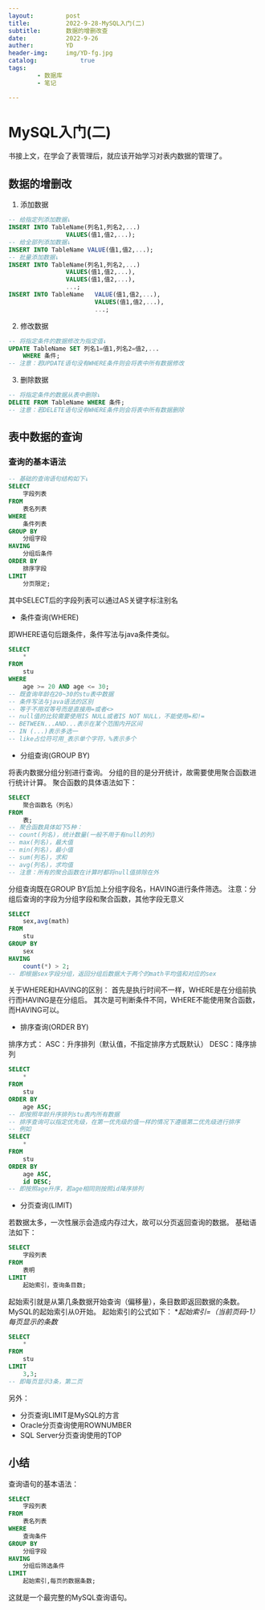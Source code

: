```yaml
---
layout:         post
title:          2022-9-28-MySQL入门(二)
subtitle:       数据的增删改查
date:           2022-9-26
auther:         YD
header-img:     img/YD-fg.jpg
catalog:            true
tags:
        - 数据库
        - 笔记

---
```


# MySQL入门(二)

书接上文，在学会了表管理后，就应该开始学习对表内数据的管理了。

## 数据的增删改

1. 添加数据
```sql
-- 给指定列添加数据↓
INSERT INTO TableName(列名1,列名2,...)
                VALUES(值1,值2,...);
-- 给全部列添加数据↓
INSERT INTO TableName VALUE(值1,值2,...);
-- 批量添加数据↓
INSERT INTO TableName(列名1,列名2,...)
                VALUES(值1,值2,...),
                VALUES(值1,值2,...),
                ...;
INSERT INTO TableName   VALUE(值1,值2,...),
                        VALUES(值1,值2,...),
                        ...;
```
2. 修改数据
```sql
-- 将指定条件的数据修改为指定值↓
UPDATE TableName SET 列名1=值1,列名2=值2,...
    WHERE 条件;
-- 注意：若UPDATE语句没有WHERE条件则会将表中所有数据修改
```
3. 删除数据
```sql
-- 将指定条件的数据从表中删除↓
DELETE FROM TableName WHERE 条件;
-- 注意：若DELETE语句没有WHERE条件则会将表中所有数据删除
```

## 表中数据的查询

### 查询的基本语法

```sql
-- 基础的查询语句结构如下↓
SELECT
    字段列表
FROM
    表名列表
WHERE
    条件列表
GROUP BY
    分组字段
HAVING
    分组后条件
ORDER BY
    排序字段
LIMIT
    分页限定;
```

其中SELECT后的字段列表可以通过AS关键字标注别名

* 条件查询(WHERE)

即WHERE语句后跟条件，条件写法与java条件类似。
```sql
SELECT
    *
FROM
    stu
WHERE
    age >= 20 AND age <= 30;
-- 既查询年龄在20~30的stu表中数据
-- 条件写法与java语法的区别
-- 等于不用双等号而是直接用=或者<>
-- null值的比较需要使用IS NULL或者IS NOT NULL，不能使用=和!=
-- BETWEEN...AND...表示在某个范围内开区间
-- IN (...)表示多选一
-- like占位符可用_表示单个字符，%表示多个
```

* 分组查询(GROUP BY)

将表内数据分组分别进行查询。
分组的目的是分开统计，故需要使用聚合函数进行统计计算。
聚合函数的具体语法如下：

```sql
SELECT
    聚合函数名（列名）
FROM
    表;
-- 聚合函数具体如下5种：
-- count(列名)，统计数量(一般不用于有null的列)
-- max(列名)，最大值
-- min(列名)，最小值
-- sum(列名)，求和
-- avg(列名)，求均值
-- 注意：所有的聚合函数在计算时都将null值排除在外
```

分组查询既在GROUP BY后加上分组字段名，HAVING进行条件筛选。
注意：分组后查询的字段为分组字段和聚合函数，其他字段无意义

```sql
SELECT
    sex,avg(math)
FROM
    stu
GROUP BY
    sex
HAVING
    count(*) > 2;
-- 即根据sex字段分组，返回分组后数据大于两个的math平均值和对应的sex
```

关于WHERE和HAVING的区别：
首先是执行时间不一样，WHERE是在分组前执行而HAVING是在分组后。
其次是可判断条件不同，WHERE不能使用聚合函数，而HAVING可以。

* 排序查询(ORDER BY)

排序方式：
ASC：升序排列（默认值，不指定排序方式既默认）
DESC：降序排列
```sql
SELECT
    *
FROM
    stu
ORDER BY
    age ASC;
-- 即按照年龄升序排列stu表内所有数据
-- 排序查询可以指定优先级，在第一优先级的值一样的情况下遵循第二优先级进行排序
-- 例如
SELECT
    *
FROM
    stu
ORDER BY
    age ASC,
    id DESC;
-- 即按照age升序，若age相同则按照id降序排列
```

* 分页查询(LIMIT)

若数据太多，一次性展示会造成内存过大，故可以分页返回查询的数据。
基础语法如下：

```sql
SELECT
    字段列表
FROM
    表明
LIMIT
    起始索引，查询条目数;
```

起始索引就是从第几条数据开始查询（偏移量），条目数即返回数据的条数。
MySQL的起始索引从0开始。
起始索引的公式如下：
**起始索引=（当前页码-1）*每页显示的条数**

```sql
SELECT
    *
FROM
    stu
LIMIT
    3,3;
-- 即每页显示3条，第二页
```

另外：
* 分页查询LIMIT是MySQL的方言
* Oracle分页查询使用ROWNUMBER
* SQL Server分页查询使用的TOP

## 小结

查询语句的基本语法：

```sql
SELECT
    字段列表
FROM
    表名列表
WHERE
    查询条件
GROUP BY
    分组字段
HAVING
    分组后筛选条件
LIMIT
    起始索引,每页的数据条数;
```

这就是一个最完整的MySQL查询语句。
